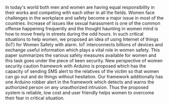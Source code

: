 In today's world both men and women are having equal responsibility in their works and competing with each other in all the fields. Women face challenges in the workplace and safety become a major issue in most of the countries. Increase of issues like sexual harassment is one of the common offense happening frequently and the thought haunting in women mind is how to move freely in streets during the odd hours. In such critical situations to help women, we proposed an idea of using Internet of things (IoT) for Women Safety with alarm. IoT interconnects billions of devices and exchange useful information which plays a vital role in women safety. This paper summarizes the various safety measures available for women and this task goes under the piece of keen security. New perspective of women security caution framework with Arduino is proposed which has the capacity of sending SMS alert to the relatives of the victim so that women can go out and do things without hesitation. Our framework additionally has one Arduino robber alert in the framework which detects and warns the authorized person on any unauthorized intrusion. Thus the proposed system is reliable, low cost and user friendly helps women to overcome their fear in critical situation.
